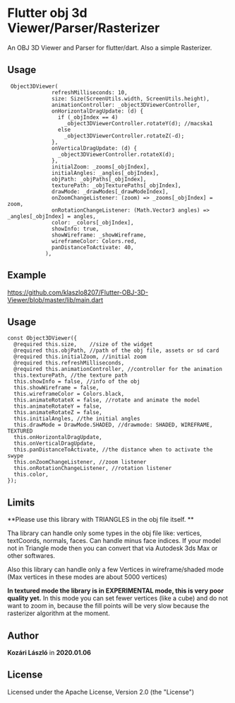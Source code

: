 # Flutter obj 3d Viewer/Parser/Rasterizer

An OBJ 3D Viewer and Parser for flutter/dart. Also a simple Rasterizer. 

## Usage
```
 Object3DViewer(
              refreshMilliseconds: 10,
              size: Size(ScreenUtils.width, ScreenUtils.height),
              animationController: _object3DViewerController,
              onHorizontalDragUpdate: (d) {
                if (_objIndex == 4)
                  _object3DViewerController.rotateY(d); //macska1
                else
                  _object3DViewerController.rotateZ(-d);
              },
              onVerticalDragUpdate: (d) {
                _object3DViewerController.rotateX(d);
              },
              initialZoom: _zooms[_objIndex],
              initialAngles: _angles[_objIndex],
              objPath: _objPaths[_objIndex],
              texturePath: _objTexturePaths[_objIndex],
              drawMode: _drawModes[_drawModeIndex],
              onZoomChangeListener: (zoom) => _zooms[_objIndex] = zoom,
              onRotationChangeListener: (Math.Vector3 angles) => _angles[_objIndex] = angles,
              color: _colors[_objIndex],
              showInfo: true,
              showWireframe: _showWireframe,
              wireframeColor: Colors.red,
              panDistanceToActivate: 40,
            ),
```

## Example

https://github.com/klaszlo8207/Flutter-OBJ-3D-Viewer/blob/master/lib/main.dart
            
## Usage
  ```
  const Object3DViewer({
    @required this.size,    //size of the widget
    @required this.objPath, //path of the obj file, assets or sd card
    @required this.initialZoom, //initial zoom
    @required this.refreshMilliseconds, 
    @required this.animationController, //controller for the animation
    this.texturePath, //the texture path
    this.showInfo = false, //info of the obj
    this.showWireframe = false,
    this.wireframeColor = Colors.black,
    this.animateRotateX = false, //rotate and animate the model
    this.animateRotateY = false,
    this.animateRotateZ = false,
    this.initialAngles, //the initial angles
    this.drawMode = DrawMode.SHADED, //drawmode: SHADED, WIREFRAME, TEXTURED
    this.onHorizontalDragUpdate, 
    this.onVerticalDragUpdate,
    this.panDistanceToActivate, //the distance when to activate the swype
    this.onZoomChangeListener, //zoom listener
    this.onRotationChangeListener, //rotation listener
    this.color,
  });
```  
## Limits            

**Please use this library with TRIANGLES in the obj file itself. **

Tha library can handle only some types in the obj file like: vertices, textCoords, normals, faces. 
Can handle minus face indices. If your model not in Triangle mode then you can convert that via Autodesk 3ds Max or other softwares.

Also this library can handle only a few Vertices in wireframe/shaded mode (Max vertices in these modes are about 5000 vertices)

**In textured mode the library is in EXPERIMENTAL mode, this is very poor quality yet.** 
In this mode you can set fewer vertices (like a cube) and do not want to zoom in, because the fill points will be very slow because the rasterizer algorithm at the moment. 

## Author

**Kozári László** in **2020.01.06**

## License

Licensed under the Apache License, Version 2.0 (the "License")

